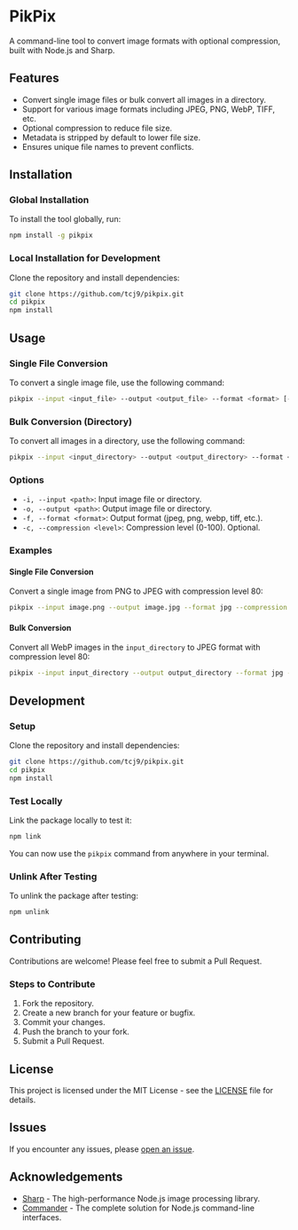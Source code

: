 # PikPix

A command-line tool to convert image formats with optional compression, built with Node.js and Sharp.

## Features

- Convert single image files or bulk convert all images in a directory.
- Support for various image formats including JPEG, PNG, WebP, TIFF, etc.
- Optional compression to reduce file size.
- Metadata is stripped by default to lower file size.
- Ensures unique file names to prevent conflicts.

## Installation

### Global Installation

To install the tool globally, run:

```bash
npm install -g pikpix
```

### Local Installation for Development

Clone the repository and install dependencies:

```bash
git clone https://github.com/tcj9/pikpix.git
cd pikpix
npm install
```

## Usage

### Single File Conversion

To convert a single image file, use the following command:

```bash
pikpix --input <input_file> --output <output_file> --format <format> [--compression <level>]
```

### Bulk Conversion (Directory)

To convert all images in a directory, use the following command:

```bash
pikpix --input <input_directory> --output <output_directory> --format <format> [--compression <level>]
```

### Options

- `-i, --input <path>`: Input image file or directory.
- `-o, --output <path>`: Output image file or directory.
- `-f, --format <format>`: Output format (jpeg, png, webp, tiff, etc.).
- `-c, --compression <level>`: Compression level (0-100). Optional.

### Examples

#### Single File Conversion

Convert a single image from PNG to JPEG with compression level 80:

```bash
pikpix --input image.png --output image.jpg --format jpg --compression 80
```

#### Bulk Conversion

Convert all WebP images in the `input_directory` to JPEG format with compression level 80:

```bash
pikpix --input input_directory --output output_directory --format jpg --compression 80
```

## Development

### Setup

Clone the repository and install dependencies:

```bash
git clone https://github.com/tcj9/pikpix.git
cd pikpix
npm install
```

### Test Locally

Link the package locally to test it:

```bash
npm link
```

You can now use the `pikpix` command from anywhere in your terminal.

### Unlink After Testing

To unlink the package after testing:

```bash
npm unlink
```

## Contributing

Contributions are welcome! Please feel free to submit a Pull Request.

### Steps to Contribute

1. Fork the repository.
2. Create a new branch for your feature or bugfix.
3. Commit your changes.
4. Push the branch to your fork.
5. Submit a Pull Request.

## License

This project is licensed under the MIT License - see the [LICENSE](LICENSE) file for details.

## Issues

If you encounter any issues, please [open an issue](https://github.com/tcj9/pikpix/issues).

## Acknowledgements

- [Sharp](https://github.com/lovell/sharp) - The high-performance Node.js image processing library.
- [Commander](https://github.com/tj/commander.js) - The complete solution for Node.js command-line interfaces.
